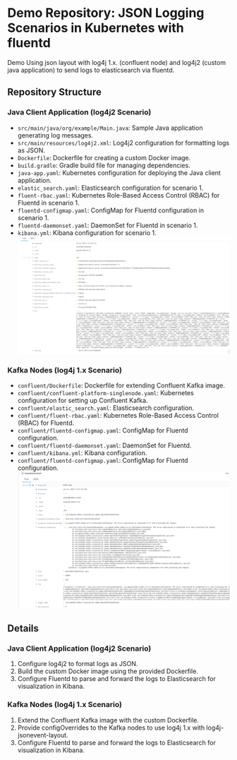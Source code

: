 # Demo Repository: JSON Logging Scenarios in Kubernetes with fluentd

Demo Using json layout with log4j 1.x. (confluent node) and log4j2 (custom java application) to send logs to elasticsearch via fluentd.

## Repository Structure

### Java Client Application (log4j2 Scenario)
- `src/main/java/org/example/Main.java`: Sample Java application generating log messages.
- `src/main/resources/log4j2.xml`: Log4j2 configuration for formatting logs as JSON.
- `Dockerfile`: Dockerfile for creating a custom Docker image.
- `build.gradle`: Gradle build file for managing dependencies.
- `java-app.yaml`: Kubernetes configuration for deploying the Java client application.
- `elastic_search.yaml`: Elasticsearch configuration for scenario 1.
- `fluent-rbac.yaml`: Kubernetes Role-Based Access Control (RBAC) for Fluentd in scenario 1.
- `fluentd-configmap.yaml`: ConfigMap for Fluentd configuration in scenario 1.
- `fluentd-daemonset.yaml`: DaemonSet for Fluentd in scenario 1.
- `kibana.yml`: Kibana configuration for scenario 1.
  ![Scenario 1](images/scenario1.png)

### Kafka Nodes (log4j 1.x Scenario)
- `confluent/Dockerfile`: Dockerfile for extending Confluent Kafka image.
- `confluent/confluent-platform-singlenode.yaml`: Kubernetes configuration for setting up Confluent Kafka.
- `confluent/elastic_search.yaml`: Elasticsearch configuration.
- `confluent/fluent-rbac.yaml`: Kubernetes Role-Based Access Control (RBAC) for Fluentd.
- `confluent/fluentd-configmap.yaml`: ConfigMap for Fluentd configuration.
- `confluent/fluentd-daemonset.yaml`: DaemonSet for Fluentd.
- `confluent/kibana.yml`: Kibana configuration.
- `confluent/fluentd-configmap.yaml`: ConfigMap for Fluentd configuration.
  ![Scenario 2](images/scenario2.png)
## Details

### Java Client Application (log4j2 Scenario)
1. Configure log4j2 to format logs as JSON.
2. Build the custom Docker image using the provided Dockerfile.
3. Configure Fluentd to parse and forward the logs to Elasticsearch for visualization in Kibana.

### Kafka Nodes (log4j 1.x Scenario)
1. Extend the Confluent Kafka image with the custom Dockerfile.
2. Provide configOverrides to the Kafka nodes to use log4j 1.x with log4j-jsonevent-layout.
3. Configure Fluentd to parse and forward the logs to Elasticsearch for visualization in Kibana.


